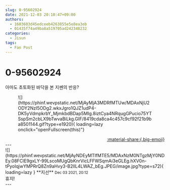 ```yaml
---
slug: 0-95602924
date: 2021-12-03 20:10:47+09:00
authors:
  - 1603603d45edceeb4263855e5e8ea3eb
  - 01435f74a49ba8a519705ad242348232
categories:
  - Jisun
tags:
  - Fan Post
---
```


# 0-95602924

<div class="post-container" markdown="1">
<div class="content-container md-sidebar__scrollwrap" markdown="1">

아마도 초토화된 바닥을 본 지쎈의 반응?
<figure markdown="1">
![](https://phinf.wevpstatic.net/MjAyMjA3MDRfMTUw/MDAxNjU2ODY2NzI5ODg2.wkxJgro1QJZ1udP4-DK5yVdmpkrbY_MjmkbdBDap5MIg.8iztCya4NRqugGPucio75YTSspSm2cbLX9bTwvaBiLkg.GIF/8419cda8ca4c457c9cf92f21b9ba8501144.gif?type=e1920){ loading=lazy onclick="openFullscreen(this)"}
</figure>


</div>
</div>

<div style="text-align: right;" markdown="1">
<a href="https://weverse.io/fromis9/fanpost/0-95602924" style="text-align: right;">:material-share:{.big-emoji}</a>
</div>
---

<div class="comments-container md-sidebar__scrollwrap" markdown="1">
<div class="comment" markdown="1">
<div class='id-container' markdown="1">
![](https://phinf.wevpstatic.net/MjAyNDEyMTlfMTE5/MDAxNzM0NTgzMjY0NDEy.08FClE9gxLY-99LscoMUgQbKnrVicLFFWSqmAi3eGLEg.hXV0n-tPyoIqjwYMPRrQ8Zn9aHvy3-B2llL4LWAZ_bEg.JPEG/image.jpg?type=s72){ loading=lazy }
**<span class="artist">지선</span>** <small>Dec 03 2021, 20:12</small><br>
</div>
<div class='comment-body' markdown="1">
휴지!
</div>
</div>
</div>
---
